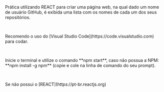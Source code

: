 <p>Prática utilizando REACT para criar uma página web, na qual dado um nome de usuário GitHub, é exibida uma lista com os nomes de cada um dos seus repositórios.</p><br>

<p>Recomendo o uso do [Visual Studio Code](https://code.visualstudio.com) para codar.</p><br>
<p>Inicie o terminal e utilize o comando **npm start**, caso não possua a NPM: **npm install -g npm** (copie e cole na linha de comando do seu prompt).</p><br>
<p>Se não possui o [REACT](https://pt-br.reactjs.org)</p><br>